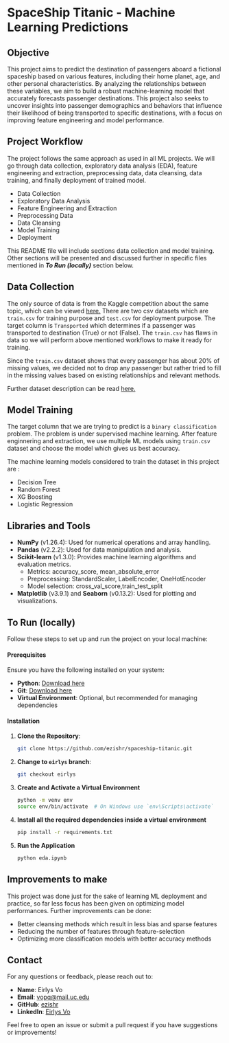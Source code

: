 # SpaceShip Titanic - Machine Learning Predictions
## Objective
This project aims to predict the destination of passengers aboard a fictional spaceship based on various features, including their home planet, age, and other personal characteristics. By analyzing the relationships between these variables, we aim to build a robust machine-learning model that accurately forecasts passenger destinations. This project also seeks to uncover insights into passenger demographics and behaviors that influence their likelihood of being transported to specific destinations, with a focus on improving feature engineering and model performance.

## Project Workflow
The project follows the same approach as used in all ML projects. We will go through data collection, exploratory data analysis (EDA), feature engineering and extraction, preprocessing data, data cleansing, data training, and finally deployment of trained model.
* Data Collection
* Exploratory Data Analysis
* Feature Engineering and Extraction
* Preprocessing Data
* Data Cleansing
* Model Training
* Deployment

This README file will include sections data collection and model training. Other sections will be presented and discussed further in specific files mentioned in ***To Run (locally)*** section below.

## Data Collection
The only source of data is from the Kaggle competition about the same topic, which can be viewed [here.](https://www.kaggle.com/competitions/spaceship-titanic/discussion/309323)
There are two csv datasets which are `train.csv` for training purpose and `test.csv` for deployment purpose. The target column is `Transported` which determines if a passenger was transported to destination (True) or not (False). The `train.csv` has flaws in data so we will perform above mentioned workflows to make it ready for training. 

Since the `train.csv` dataset shows that every passenger has about 20% of missing values, we decided not to drop any passenger but rather tried to fill in the missing values based on existing relationships and relevant methods.

Further dataset description can be read [here.](https://www.kaggle.com/competitions/spaceship-titanic/data)

## Model Training
The target column that we are trying to predict is a `binary classification` problem. The problem is under supervised machine learning. After feature enginnering and extraction, we use multiple ML models using `train.csv` dataset and choose the model which gives us best accuracy.

The machine learning models considered to train the dataset in this project are :
- Decision Tree
- Random Forest
- XG Boosting
- Logistic Regression

## Libraries and Tools
- **NumPy** (v1.26.4): Used for numerical operations and array handling.
- **Pandas** (v2.2.2): Used for data manipulation and analysis.
- **Scikit-learn** (v1.3.0): Provides machine learning algorithms and evaluation metrics.
    + Metrics: accuracy_score, mean_absolute_error
    + Preprocessing: StandardScaler, LabelEncoder, OneHotEncoder
    + Model selection: cross_val_score,train_test_split
- **Matplotlib** (v3.9.1) and **Seaborn** (v0.13.2): Used for plotting and visualizations.

## To Run (locally)
Follow these steps to set up and run the project on your local machine:

#### Prerequisites

Ensure you have the following installed on your system:

- **Python**: [Download here](https://www.python.org/downloads/)
- **Git**: [Download here](https://git-scm.com/downloads)
- **Virtual Environment**: Optional, but recommended for managing dependencies

#### Installation

1. **Clone the Repository**:
   ```sh
   git clone https://github.com/ezishr/spaceship-titanic.git
2. **Change to `eirlys` branch**:
   ```sh
   git checkout eirlys
4. **Create and Activate a Virtual Environment**
    ```sh
    python -m venv env
    source env/bin/activate  # On Windows use `env\Scripts\activate`
5. **Install all the required dependencies inside a virtual environment**
   ```sh
   pip install -r requirements.txt
6. **Run the Application**
    ```sh
    python eda.ipynb

## Improvements to make
This project was done just for the sake of learning ML deployment and practice, so far less focus has been given on optimizing model performances. Further improvements can be done:
- Better cleansing methods which result in less bias and sparse features
- Reducing the number of features through feature-selection
- Optimizing more classification models with better accuracy methods

## Contact
For any questions or feedback, please reach out to:
- **Name**: Eirlys Vo
- **Email**: [vopq@mail.uc.edu](mailto:vopq@mail.uc.edu)
- **GitHub**: [ezishr](https://github.com/your-github-ezishr)
- **LinkedIn**: [Eirlys Vo](https://www.linkedin.com/in/phiquyvo/)

Feel free to open an issue or submit a pull request if you have suggestions or improvements!
